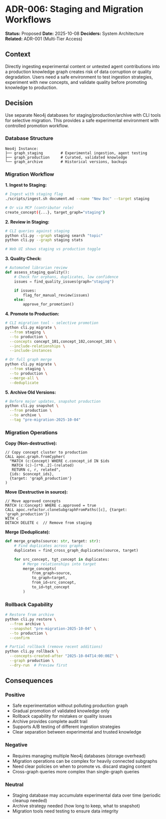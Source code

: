 # ADR-006: Staging and Migration Workflows

**Status:** Proposed
**Date:** 2025-10-08
**Deciders:** System Architecture
**Related:** ADR-001 (Multi-Tier Access)

## Context

Directly ingesting experimental content or untested agent contributions into a production knowledge graph creates risk of data corruption or quality degradation. Users need a safe environment to test ingestion strategies, experiment with new concepts, and validate quality before promoting knowledge to production.

## Decision

Use separate Neo4j databases for staging/production/archive with CLI tools for selective migration. This provides a safe experimental environment with controlled promotion workflow.

### Database Structure

```
Neo4j Instance:
├── graph_staging        # Experimental ingestion, agent testing
├── graph_production     # Curated, validated knowledge
└── graph_archive        # Historical versions, backups
```

### Migration Workflow

**1. Ingest to Staging:**
```bash
# Ingest with staging flag
./scripts/ingest.sh document.md --name "New Doc" --target staging

# Or via MCP (contributor role)
create_concept({...}, target_graph="staging")
```

**2. Review in Staging:**
```bash
# CLI queries against staging
python cli.py --graph staging search "topic"
python cli.py --graph staging stats

# Web UI shows staging vs production toggle
```

**3. Quality Check:**
```python
# Automated librarian review
def assess_staging_quality():
    # Check for orphans, duplicates, low confidence
    issues = find_quality_issues(graph="staging")

    if issues:
        flag_for_manual_review(issues)
    else:
        approve_for_promotion()
```

**4. Promote to Production:**
```bash
# CLI migration tool - selective promotion
python cli.py migrate \
  --from staging \
  --to production \
  --concepts concept_101,concept_102,concept_103 \
  --include-relationships \
  --include-instances

# Or full graph merge
python cli.py migrate \
  --from staging \
  --to production \
  --merge-all \
  --deduplicate
```

**5. Archive Old Versions:**
```bash
# Before major updates, snapshot production
python cli.py snapshot \
  --from production \
  --to archive \
  --tag "pre-migration-2025-10-04"
```

### Migration Operations

**Copy (Non-destructive):**
```cypher
// Copy concept cluster to production
CALL apoc.graph.fromCypher(
  "MATCH (c:Concept) WHERE c.concept_id IN $ids
   MATCH (c)-[r*0..2]-(related)
   RETURN c, r, related",
  {ids: $concept_ids},
  {target: 'graph_production'}
)
```

**Move (Destructive in source):**
```cypher
// Move approved concepts
MATCH (c:Concept) WHERE c.approved = true
CALL apoc.refactor.cloneSubgraphFromPaths([c], {target: 'graph_production'})
WITH c
DETACH DELETE c  // Remove from staging
```

**Merge (Deduplicate):**
```python
def merge_graphs(source: str, target: str):
    # Find duplicates across graphs
    duplicates = find_cross_graph_duplicates(source, target)

    for src_concept, tgt_concept in duplicates:
        # Merge relationships into target
        merge_concepts(
            from_graph=source,
            to_graph=target,
            from_id=src_concept,
            to_id=tgt_concept
        )
```

### Rollback Capability

```bash
# Restore from archive
python cli.py restore \
  --from archive \
  --snapshot "pre-migration-2025-10-04" \
  --to production \
  --confirm

# Partial rollback (remove recent additions)
python cli.py rollback \
  --concepts-created-after "2025-10-04T14:00:00Z" \
  --graph production \
  --dry-run  # Preview first
```

## Consequences

### Positive
- Safe experimentation without polluting production graph
- Gradual promotion of validated knowledge only
- Rollback capability for mistakes or quality issues
- Archive provides complete audit trail
- Supports A/B testing of different ingestion strategies
- Clear separation between experimental and trusted knowledge

### Negative
- Requires managing multiple Neo4j databases (storage overhead)
- Migration operations can be complex for heavily connected subgraphs
- Need clear policies on when to promote vs. discard staging content
- Cross-graph queries more complex than single-graph queries

### Neutral
- Staging database may accumulate experimental data over time (periodic cleanup needed)
- Archive strategy needed (how long to keep, what to snapshot)
- Migration tools need testing to ensure data integrity

